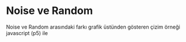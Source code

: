 # Noise ve Random
Noise ve Random arasındaki farkı grafik üstünden gösteren çizim örneği javascript (p5) ile
